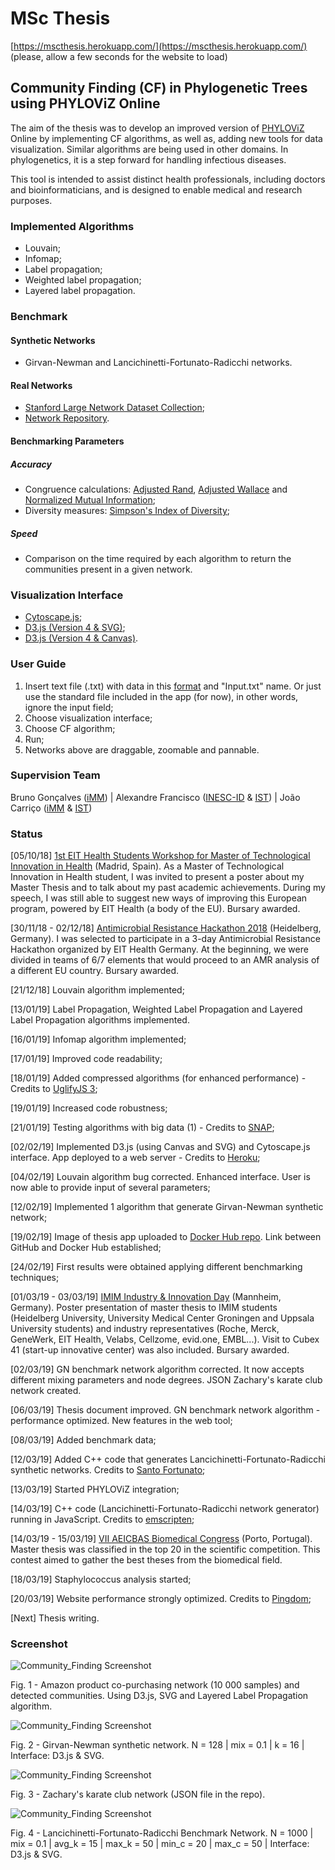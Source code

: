 # MSc Thesis 
[https://mscthesis.herokuapp.com/](https://mscthesis.herokuapp.com/) (please, allow a few seconds for the website to load)

## Community Finding (CF) in Phylogenetic Trees using PHYLOViZ Online

The aim of the thesis was to develop an improved version of [PHYLOViZ](http://www.phyloviz.net/) Online by
implementing CF algorithms, as well as, adding new tools for
data visualization. Similar algorithms are being used in other domains. In
phylogenetics, it is a step forward for handling infectious diseases.

This tool is intended to assist distinct health professionals, including doctors and
bioinformaticians, and is designed to enable medical and research purposes.

### Implemented Algorithms

- Louvain;
- Infomap;
- Label propagation;
- Weighted label propagation;
- Layered label propagation.

### Benchmark
#### Synthetic Networks
- Girvan-Newman and Lancichinetti-Fortunato-Radicchi networks.

#### Real Networks
- [Stanford Large Network Dataset Collection](http://snap.stanford.edu/data/index.html);
- [Network Repository](http://networkrepository.com/).

#### Benchmarking Parameters
##### Accuracy
- Congruence calculations: [Adjusted Rand](http://www.comparingpartitions.info/?link=Tool), [Adjusted Wallace](http://www.comparingpartitions.info/?link=Tool) and [Normalized Mutual Information](http://www.comparingpartitions.info/?link=Tool);
- Diversity measures: [Simpson's Index of Diversity](http://www.comparingpartitions.info/?link=Tool);

##### Speed
- Comparison on the time required by each algorithm to return the communities present in a given network.

### Visualization Interface

- [Cytoscape.js](http://js.cytoscape.org/);
- [D3.js (Version 4 & SVG)](https://bl.ocks.org/pkerpedjiev/f2e6ebb2532dae603de13f0606563f5b);
- [D3.js (Version 4 & Canvas)](https://bl.ocks.org/jodyphelan/5dc989637045a0f48418101423378fbd).

### User Guide

1. Insert text file (.txt) with data in this [format](https://github.com/warcraft12321/Thesis/blob/master/uploads/Input.txt) and "Input.txt" name. Or just use the standard file included in the app (for now), in other words, ignore the input field;
2. Choose visualization interface;
3. Choose CF algorithm;
4. Run;
5. Networks above are draggable, zoomable and pannable. 

### Supervision Team

Bruno Gonçalves ([iMM](https://imm.medicina.ulisboa.pt/pt/)) | Alexandre Francisco ([INESC-ID](https://www.inesc-id.pt/) & [IST](https://tecnico.ulisboa.pt/pt/)) | João Carriço ([iMM](https://imm.medicina.ulisboa.pt/pt/) & [IST](https://tecnico.ulisboa.pt/pt/))

### Status

[05/10/18] [1st EIT Health Students Workshop for Master of Technological Innovation in Health](https://www.eithealth.eu/-/a-workshop-for-students-on-eit-health-mtih) (Madrid, Spain). As a Master of Technological Innovation in Health student, I was invited to present a poster about my Master Thesis and to talk about my past academic achievements. During my speech, I was still able to suggest new ways of improving this European program, powered by EIT Health (a body of the EU). Bursary awarded.

[30/11/18 - 02/12/18] [Antimicrobial Resistance Hackathon 2018](http://eit-health.de/wp-content/uploads/2018/10/AMR_Hackathon_Flyer.pdf) (Heidelberg, Germany). I was selected to participate in a 3-day Antimicrobial Resistance Hackathon organized by EIT Health Germany. At the beginning, we were divided in teams of 6/7 elements that would proceed to an AMR analysis of a different EU country. Bursary awarded.

[21/12/18] Louvain algorithm implemented;

[13/01/19] Label Propagation, Weighted Label Propagation and Layered Label Propagation algorithms implemented.

[16/01/19] Infomap algorithm implemented;

[17/01/19] Improved code readability;

[18/01/19] Added compressed algorithms (for enhanced performance) - Credits to [UglifyJS 3](https://skalman.github.io/UglifyJS-online/); 

[19/01/19] Increased code robustness;

[21/01/19] Testing algorithms with big data (1) - Credits to [SNAP](http://snap.stanford.edu/data/index.html#socnets);

[02/02/19] Implemented D3.js (using Canvas and SVG) and Cytoscape.js interface. App deployed to a web server - Credits to [Heroku](https://dashboard.heroku.com/);

[04/02/19] Louvain algorithm bug corrected. Enhanced interface. User is now able to provide input of several parameters;

[12/02/19] Implemented 1 algorithm that generate Girvan-Newman synthetic network;

[19/02/19] Image of thesis app uploaded to [Docker Hub repo](https://cloud.docker.com/repository/docker/warcraft12321/thesis). Link between GitHub and Docker Hub established;

[24/02/19] First results were obtained applying different benchmarking techniques;

[01/03/19 - 03/03/19] [IMIM Industry & Innovation Day](http://eit-health.de/events/upcoming-events/imim-industry-innovation-day-2019/) (Mannheim, Germany). Poster presentation of master thesis to IMIM students (Heidelberg University, University Medical Center Groningen and Uppsala University students) and industry representatives (Roche, Merck, GeneWerk, EIT Health, Velabs, Cellzome, evid.one, EMBL...). Visit to Cubex 41 (start-up innovative center) was also included. Bursary awarded. 

[02/03/19] GN benchmark network algorithm corrected. It now accepts different mixing parameters and node degrees. JSON Zachary's karate club network created.

[06/03/19] Thesis document improved. GN benchmark network algorithm - performance optimized. New features in the web tool;

[08/03/19] Added benchmark data;

[12/03/19] Added C++ code that generates Lancichinetti-Fortunato-Radicchi synthetic networks. Credits to [Santo Fortunato](https://sites.google.com/site/santofortunato/);

[13/03/19] Started PHYLOViZ integration;

[14/03/19] C++ code (Lancichinetti-Fortunato-Radicchi network generator) running in JavaScript. Credits to [emscripten](https://emscripten.org/);

[14/03/19 - 15/03/19] [VII AEICBAS Biomedical Congress](http://abc.aeicbasup.pt/) (Porto, Portugal). Master thesis was classified in the top 20 in the scientific competition. This contest aimed to gather the best theses from the biomedical field.

[18/03/19] Staphylococcus analysis started;

[20/03/19] Website performance strongly optimized. Credits to [Pingdom](https://tools.pingdom.com/#5a6636fb35400000);

[Next] Thesis writing.

### Screenshot

![Community_Finding Screenshot](./website/img/communityFinding.png)

Fig. 1 - Amazon product co-purchasing network (10 000 samples) and detected communities. Using D3.js, SVG and Layered Label Propagation algorithm.

![Community_Finding Screenshot](./website/img/gn.png)

Fig. 2 - Girvan-Newman synthetic network. 
N = 128 | mix = 0.1 | k = 16 | Interface: D3.js & SVG.

![Community_Finding Screenshot](./website/img/karate.png)

Fig. 3 - Zachary's karate club network (JSON file in the repo).

![Community_Finding Screenshot](./website/img/lfr.png)

Fig. 4 - Lancichinetti-Fortunato-Radicchi Benchmark Network.
N = 1000 | mix = 0.1 | avg_k = 15 | max_k = 50 | min_c = 20 | max_c = 50 | Interface: D3.js & SVG.